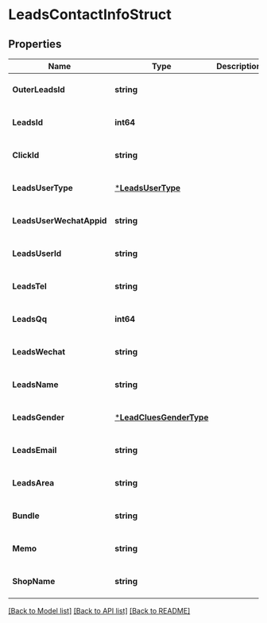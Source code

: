 # LeadsContactInfoStruct

## Properties
Name | Type | Description | Notes
------------ | ------------- | ------------- | -------------
**OuterLeadsId** | **string** |  | [optional] [default to null]
**LeadsId** | **int64** |  | [optional] [default to null]
**ClickId** | **string** |  | [optional] [default to null]
**LeadsUserType** | [***LeadsUserType**](LeadsUserType.md) |  | [optional] [default to null]
**LeadsUserWechatAppid** | **string** |  | [optional] [default to null]
**LeadsUserId** | **string** |  | [optional] [default to null]
**LeadsTel** | **string** |  | [optional] [default to null]
**LeadsQq** | **int64** |  | [optional] [default to null]
**LeadsWechat** | **string** |  | [optional] [default to null]
**LeadsName** | **string** |  | [optional] [default to null]
**LeadsGender** | [***LeadCluesGenderType**](LeadCluesGenderType.md) |  | [optional] [default to null]
**LeadsEmail** | **string** |  | [optional] [default to null]
**LeadsArea** | **string** |  | [optional] [default to null]
**Bundle** | **string** |  | [optional] [default to null]
**Memo** | **string** |  | [optional] [default to null]
**ShopName** | **string** |  | [optional] [default to null]

[[Back to Model list]](../README.md#documentation-for-models) [[Back to API list]](../README.md#documentation-for-api-endpoints) [[Back to README]](../README.md)


